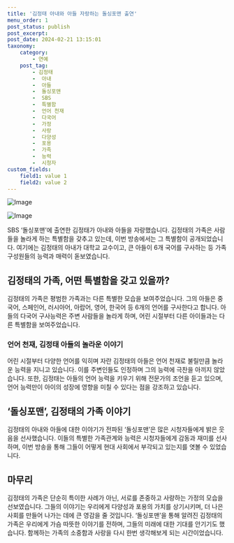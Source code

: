 ```yaml
---
title: '김정태 아내와 아들 자랑하는 돌싱포맨 출연'
menu_order: 1
post_status: publish
post_excerpt: 
post_date: 2024-02-21 13:15:01
taxonomy:
    category:
        - 연예
    post_tag:
        - 김정태
        -  아내
        -  아들
        -  돌싱포맨
        -  SBS
        -  특별함
        -  언어 천재
        -  다국어
        -  가정
        -  사랑
        -  다양성
        -  포용
        -  가족
        -  능력
        -  시청자
custom_fields:
    field1: value 1
    field2: value 2
---
```


![Image](https://ssl.pstatic.net/mimgnews/image/609/2024/02/21/202402210611161710_1_20240221061302157.jpg?type=w540)

![Image](https://mimgnews.pstatic.net/image/609/2024/02/21/202402210611161710_2_20240221061302160.jpg?type=w540)

SBS ‘돌싱포맨’에 출연한 김정태가 아내와 아들을 자랑했습니다. 김정태의 가족은 사람들을 놀라게 하는 특별함을 갖추고 있는데, 이번 방송에서는 그 특별함이 공개되었습니다. 여기에는 김정태의 아내가 대학교 교수이고, 큰 아들이 6개 국어를 구사하는 등 가족 구성원들의 능력과 매력이 돋보였습니다.
## 김정태의 가족, 어떤 특별함을 갖고 있을까?
김정태의 가족은 평범한 가족과는 다른 특별한 모습을 보여주었습니다. 그의 아들은 중국어, 스페인어, 러시아어, 아랍어, 영어, 한국어 등 6개의 언어를 구사한다고 합니다. 아들의 다국어 구사능력은 주변 사람들을 놀라게 하며, 어린 시절부터 다른 아이들과는 다른 특별함을 보여주었습니다. 
### 언어 천재, 김정태 아들의 놀라운 이야기
어린 시절부터 다양한 언어를 익히며 자란 김정태의 아들은 언어 천재로 불릴만큼 놀라운 능력을 지니고 있습니다. 이를 주변인들도 인정하며 그의 능력에 극찬을 아끼지 않았습니다. 또한, 김정태는 아들의 언어 능력을 키우기 위해 전문가의 조언을 듣고 있으며, 언어 능력만이 아이의 성장에 영향을 미칠 수 있다는 점을 강조하고 있습니다.
## ‘돌싱포맨’, 김정태의 가족 이야기
김정태의 아내와 아들에 대한 이야기가 전파된 ‘돌싱포맨’은 많은 시청자들에게 밝은 웃음을 선사했습니다. 이들의 특별한 가족관계와 능력은 시청자들에게 감동과 재미를 선사하며, 이번 방송을 통해 그들이 어떻게 현대 사회에서 부각되고 있는지를 엿볼 수 있었습니다.
## 마무리
김정태의 가족은 단순히 특이한 사례가 아닌, 서로를 존중하고 사랑하는 가정의 모습을 선보였습니다. 그들의 이야기는 우리에게 다양성과 포용의 가치를 상기시키며, 더 나은 사회를 만들어 나가는 데에 큰 영감을 줄 것입니다. ‘돌싱포맨’을 통해 알려진 김정태의 가족은 우리에게 가슴 따뜻한 이야기를 전하며, 그들의 미래에 대한 기대를 안기기도 했습니다. 함께하는 가족의 소중함과 사랑을 다시 한번 생각해보게 되는 시간이었습니다.
